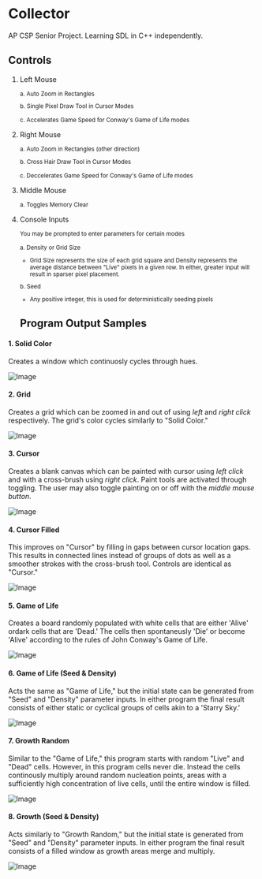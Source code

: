 # Collector

AP CSP Senior Project. Learning SDL in C++ independently.

## Controls
1. Left Mouse
   
   <small>
   a. Auto Zoom in Rectangles
   
   b. Single Pixel Draw Tool in Cursor Modes
   
   c. Accelerates Game Speed for Conway's Game of Life modes
   </small>
   
2. Right Mouse

   <small>
   a. Auto Zoom in Rectangles (other direction)

   b. Cross Hair Draw Tool in Cursor Modes
   
   c. Deccelerates Game Speed for Conway's Game of Life modes
   </small>

3. Middle Mouse

   <small>
   a. Toggles Memory Clear
   </small>
4. Console Inputs
   
    <small>You may be prompted to enter parameters for certain modes</small>
    <small>
   
    a. Density or Grid Size
    
   - Grid Size represents the size of each grid square and Density represents the average distance between "Live" pixels in a given row. In either, greater input will result in sparser pixel placement.
   
    b. Seed
   
     - Any positive integer, this is used for deterministically seeding pixels 
   </small>
   
   ## Program Output Samples
#### 1.      Solid Color
Creates a window which continuosly cycles through hues.

![Image](imgs/output_1.png)

#### 2.      Grid
Creates a grid which can be zoomed in and out of using *left* and *right click* respectively. The grid's color cycles similarly to "Solid Color."

![Image](imgs/output_2.png)

#### 3.      Cursor

Creates a blank canvas which can be painted with cursor using *left click* and with a cross-brush using *right click*. Paint tools are activated through toggling. The user may also toggle painting on or off with the *middle mouse button*.

![Image](imgs/output_3.png)

#### 4.      Cursor Filled

This improves on "Cursor" by filling in gaps between cursor location gaps. This results in connected lines instead of groups of dots as well as a smoother strokes with the cross-brush tool. Controls are identical as "Cursor."

![Image](imgs/output_4.png)

#### 5.      Game of Life
Creates a board randomly populated with white cells that are either 'Alive' ordark cells that are 'Dead.' The cells then spontaneusly 'Die' or become 'Alive' according to the rules of John Conway's Game of Life.

![Image](imgs/output_5.png)

#### 6.      Game of Life (Seed & Density)
Acts the same as "Game of Life," but the initial state can be generated from "Seed" and "Density" parameter inputs. In either program the final result consists of either static or cyclical groups of cells akin to a 'Starry Sky.'

![Image](imgs/output_6.png)

#### 7.      Growth Random
Similar to the "Game of Life," this program starts with random "Live" and "Dead" cells. However, in this program cells never die. Instead the cells continously multiply around random nucleation points, areas with a sufficiently high concentration of live cells, until the entire window is filled.

![Image](imgs/output_7.png)

#### 8.      Growth (Seed & Density)
Acts similarly to "Growth Random," but the initial state is generated from "Seed" and "Density" parameter inputs. In either program the final result consists of a filled window as growth areas merge and multiply.

![Image](imgs/output_8.png)
